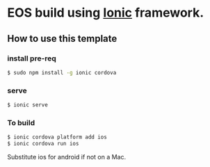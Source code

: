 # EOS build using [Ionic](http://ionicframework.com/docs/) framework.

## How to use this template

### install pre-req
```bash
$ sudo npm install -g ionic cordova
```

### serve
```bash
$ ionic serve
```

### To build

```bash
$ ionic cordova platform add ios
$ ionic cordova run ios
```

Substitute ios for android if not on a Mac.

